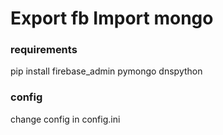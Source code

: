 # Export fb Import mongo
### requirements
pip install firebase_admin pymongo dnspython
### config
change config in config.ini

